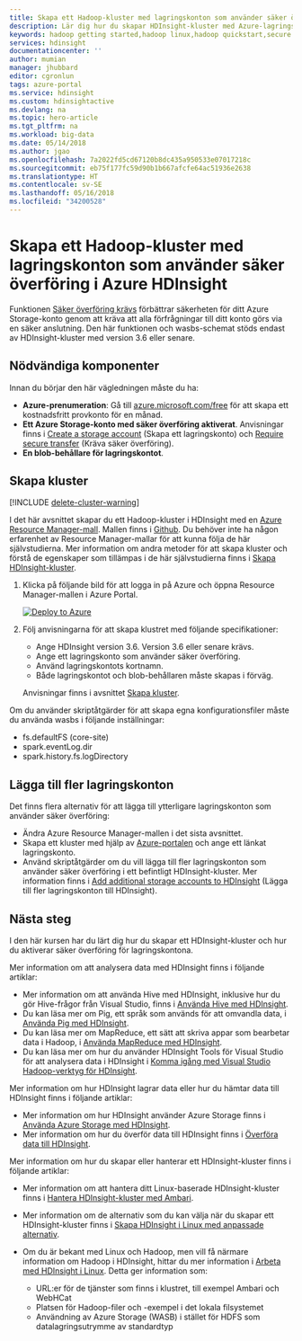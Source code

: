 ```yaml
---
title: Skapa ett Hadoop-kluster med lagringskonton som använder säker överföring i Azure HDInsight | Microsoft Docs
description: Lär dig hur du skapar HDInsight-kluster med Azure-lagringskonton som använder säker överföring.
keywords: hadoop getting started,hadoop linux,hadoop quickstart,secure transfer,azure storage account
services: hdinsight
documentationcenter: ''
author: mumian
manager: jhubbard
editor: cgronlun
tags: azure-portal
ms.service: hdinsight
ms.custom: hdinsightactive
ms.devlang: na
ms.topic: hero-article
ms.tgt_pltfrm: na
ms.workload: big-data
ms.date: 05/14/2018
ms.author: jgao
ms.openlocfilehash: 7a2022fd5cd67120b8dc435a950533e07017218c
ms.sourcegitcommit: eb75f177fc59d90b1b667afcfe64ac51936e2638
ms.translationtype: HT
ms.contentlocale: sv-SE
ms.lasthandoff: 05/16/2018
ms.locfileid: "34200528"
---
```

# <a name="create-hadoop-cluster-with-secure-transfer-storage-accounts-in-azure-hdinsight"></a>Skapa ett Hadoop-kluster med lagringskonton som använder säker överföring i Azure HDInsight

Funktionen [Säker överföring krävs](../storage/common/storage-require-secure-transfer.md) förbättrar säkerheten för ditt Azure Storage-konto genom att kräva att alla förfrågningar till ditt konto görs via en säker anslutning. Den här funktionen och wasbs-schemat stöds endast av HDInsight-kluster med version 3.6 eller senare. 

## <a name="prerequisites"></a>Nödvändiga komponenter
Innan du börjar den här vägledningen måste du ha:

* **Azure-prenumeration**: Gå till  [azure.microsoft.com/free](https://azure.microsoft.com/free) för att skapa ett kostnadsfritt provkonto för en månad.
* **Ett Azure Storage-konto med säker överföring aktiverat**. Anvisningar finns i [Create a storage account](../storage/common/storage-create-storage-account.md#create-a-storage-account) (Skapa ett lagringskonto) och [Require secure transfer](../storage/common/storage-require-secure-transfer.md) (Kräva säker överföring).
* **En blob-behållare för lagringskontot**. 
## <a name="create-cluster"></a>Skapa kluster

[!INCLUDE [delete-cluster-warning](../../includes/hdinsight-delete-cluster-warning.md)]


I det här avsnittet skapar du ett Hadoop-kluster i HDInsight med en [Azure Resource Manager-mall](../azure-resource-manager/resource-group-template-deploy.md). Mallen finns i [Github](https://azure.microsoft.com/resources/templates/101-hdinsight-linux-with-existing-default-storage-account/). Du behöver inte ha någon erfarenhet av Resource Manager-mallar för att kunna följa de här självstudierna. Mer information om andra metoder för att skapa kluster och förstå de egenskaper som tillämpas i de här självstudierna finns i [Skapa HDInsight-kluster](hdinsight-hadoop-provision-linux-clusters.md).

1. Klicka på följande bild för att logga in på Azure och öppna Resource Manager-mallen i Azure Portal. 
   
    <a href="https://portal.azure.com/#create/Microsoft.Template/uri/https%3A%2F%2Fraw.githubusercontent.com%2FAzure%2Fazure-quickstart-templates%2Fmaster%2F101-hdinsight-linux-with-existing-default-storage-account%2Fazuredeploy.json" target="_blank"><img src="./media/hdinsight-hadoop-linux-tutorial-get-started/deploy-to-azure.png" alt="Deploy to Azure"></a>

2. Följ anvisningarna för att skapa klustret med följande specifikationer: 

    - Ange HDInsight version 3.6.  Version 3.6 eller senare krävs.
    - Ange ett lagringskonto som använder säker överföring.
    - Använd lagringskontots kortnamn.
    - Både lagringskontot och blob-behållaren måste skapas i förväg. 

    Anvisningar finns i avsnittet [Skapa kluster](hadoop/apache-hadoop-linux-tutorial-get-started.md#create-cluster). 

Om du använder skriptåtgärder för att skapa egna konfigurationsfiler måste du använda wasbs i följande inställningar:

- fs.defaultFS (core-site)
- spark.eventLog.dir 
- spark.history.fs.logDirectory

## <a name="add-additional-storage-accounts"></a>Lägga till fler lagringskonton

Det finns flera alternativ för att lägga till ytterligare lagringskonton som använder säker överföring:

- Ändra Azure Resource Manager-mallen i det sista avsnittet.
- Skapa ett kluster med hjälp av [Azure-portalen](https://portal.azure.com) och ange ett länkat lagringskonto.
- Använd skriptåtgärder om du vill lägga till fler lagringskonton som använder säker överföring i ett befintligt HDInsight-kluster.  Mer information finns i [Add additional storage accounts to HDInsight](hdinsight-hadoop-add-storage.md) (Lägga till fler lagringskonton till HDInsight).

## <a name="next-steps"></a>Nästa steg
I den här kursen har du lärt dig hur du skapar ett HDInsight-kluster och hur du aktiverar säker överföring för lagringskontona.

Mer information om att analysera data med HDInsight finns i följande artiklar:

* Mer information om att använda Hive med HDInsight, inklusive hur du gör Hive-frågor från Visual Studio, finns i [Använda Hive med HDInsight][hdinsight-use-hive].
* Du kan läsa mer om Pig, ett språk som används för att omvandla data, i [Använda Pig med HDInsight][hdinsight-use-pig].
* Du kan läsa mer om MapReduce, ett sätt att skriva appar som bearbetar data i Hadoop, i [Använda MapReduce med HDInsight][hdinsight-use-mapreduce].
* Du kan läsa mer om hur du använder HDInsight Tools för Visual Studio för att analysera data i HDInsight i [Komma igång med Visual Studio Hadoop-verktyg för HDInsight](hadoop/apache-hadoop-visual-studio-tools-get-started.md).

Mer information om hur HDInsight lagrar data eller hur du hämtar data till HDInsight finns i följande artiklar:

* Mer information om hur HDInsight använder Azure Storage finns i [Använda Azure Storage med HDInsight](hdinsight-hadoop-use-blob-storage.md).
* Mer information om hur du överför data till HDInsight finns i [Överföra data till HDInsight][hdinsight-upload-data].

Mer information om hur du skapar eller hanterar ett HDInsight-kluster finns i följande artiklar:

* Mer information om att hantera ditt Linux-baserade HDInsight-kluster finns i [Hantera HDInsight-kluster med Ambari](hdinsight-hadoop-manage-ambari.md).
* Mer information om de alternativ som du kan välja när du skapar ett HDInsight-kluster finns i [Skapa HDInsight i Linux med anpassade alternativ](hdinsight-hadoop-provision-linux-clusters.md).
* Om du är bekant med Linux och Hadoop, men vill få närmare information om Hadoop i HDInsight, hittar du mer information i [Arbeta med HDInsight i Linux](hdinsight-hadoop-linux-information.md). Detta ger information som:
  
  * URL:er för de tjänster som finns i klustret, till exempel Ambari och WebHCat
  * Platsen för Hadoop-filer och -exempel i det lokala filsystemet
  * Användning av Azure Storage (WASB) i stället för HDFS som datalagringsutrymme av standardtyp

[1]: ../HDInsight/hadoop/apache-hadoop-visual-studio-tools-get-started.md

[hdinsight-provision]: hdinsight-provision-linux-clusters.md
[hdinsight-upload-data]: hdinsight-upload-data.md
[hdinsight-use-mapreduce]:hadoop/hdinsight-use-mapreduce.md
[hdinsight-use-hive]:hadoop/hdinsight-use-hive.md
[hdinsight-use-pig]:hadoop/hdinsight-use-pig.md



